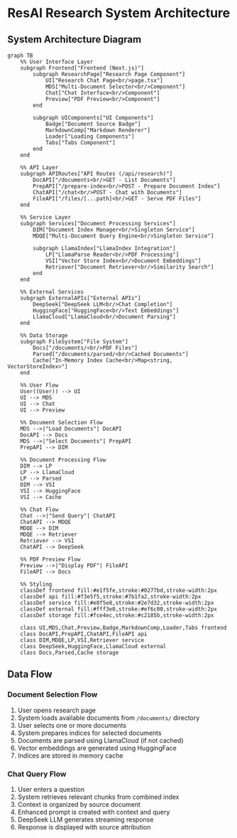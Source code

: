 # ResAI Research System Architecture

## System Architecture Diagram

```mermaid
graph TB
    %% User Interface Layer
    subgraph Frontend["Frontend (Next.js)"]
        subgraph ResearchPage["Research Page Component"]
            UI["Research Chat Page<br/>page.tsx"]
            MDS["Multi-Document Selector<br/>Component"]
            Chat["Chat Interface<br/>Component"]
            Preview["PDF Preview<br/>Component"]
        end
        
        subgraph UIComponents["UI Components"]
            Badge["Document Source Badge"]
            MarkdownComp["Markdown Renderer"]
            Loader["Loading Components"]
            Tabs["Tabs Component"]
        end
    end

    %% API Layer
    subgraph APIRoutes["API Routes (/api/research)"]
        DocAPI["/documents<br/>GET - List Documents"]
        PrepAPI["/prepare-index<br/>POST - Prepare Document Index"]
        ChatAPI["/chat<br/>POST - Chat with Documents"]
        FileAPI["/files/[...path]<br/>GET - Serve PDF Files"]
    end

    %% Service Layer
    subgraph Services["Document Processing Services"]
        DIM["Document Index Manager<br/>Singleton Service"]
        MDQE["Multi-Document Query Engine<br/>Singleton Service"]
        
        subgraph LlamaIndex["LlamaIndex Integration"]
            LP["LlamaParse Reader<br/>PDF Processing"]
            VSI["Vector Store Index<br/>Document Embeddings"]
            Retriever["Document Retriever<br/>Similarity Search"]
        end
    end

    %% External Services
    subgraph ExternalAPIs["External APIs"]
        DeepSeek["DeepSeek LLM<br/>Chat Completion"]
        HuggingFace["HuggingFace<br/>Text Embeddings"]
        LlamaCloud["LlamaCloud<br/>Document Parsing"]
    end

    %% Data Storage
    subgraph FileSystem["File System"]
        Docs["/documents/<br/>PDF Files"]
        Parsed["/documents/parsed/<br/>Cached Documents"]
        Cache["In-Memory Index Cache<br/>Map<string, VectorStoreIndex>"]
    end

    %% User Flow
    User((User)) --> UI
    UI --> MDS
    UI --> Chat
    UI --> Preview

    %% Document Selection Flow
    MDS -->|"Load Documents"| DocAPI
    DocAPI --> Docs
    MDS -->|"Select Documents"| PrepAPI
    PrepAPI --> DIM

    %% Document Processing Flow
    DIM --> LP
    LP --> LlamaCloud
    LP --> Parsed
    DIM --> VSI
    VSI --> HuggingFace
    VSI --> Cache

    %% Chat Flow
    Chat -->|"Send Query"| ChatAPI
    ChatAPI --> MDQE
    MDQE --> DIM
    MDQE --> Retriever
    Retriever --> VSI
    ChatAPI --> DeepSeek

    %% PDF Preview Flow
    Preview -->|"Display PDF"| FileAPI
    FileAPI --> Docs

    %% Styling
    classDef frontend fill:#e1f5fe,stroke:#0277bd,stroke-width:2px
    classDef api fill:#f3e5f5,stroke:#7b1fa2,stroke-width:2px
    classDef service fill:#e8f5e8,stroke:#2e7d32,stroke-width:2px
    classDef external fill:#fff3e0,stroke:#ef6c00,stroke-width:2px
    classDef storage fill:#fce4ec,stroke:#c2185b,stroke-width:2px

    class UI,MDS,Chat,Preview,Badge,MarkdownComp,Loader,Tabs frontend
    class DocAPI,PrepAPI,ChatAPI,FileAPI api
    class DIM,MDQE,LP,VSI,Retriever service
    class DeepSeek,HuggingFace,LlamaCloud external
    class Docs,Parsed,Cache storage
```

## Data Flow

### Document Selection Flow
1. User opens research page
2. System loads available documents from `/documents/` directory
3. User selects one or more documents
4. System prepares indices for selected documents
5. Documents are parsed using LlamaCloud (if not cached)
6. Vector embeddings are generated using HuggingFace
7. Indices are stored in memory cache

### Chat Query Flow
1. User enters a question
2. System retrieves relevant chunks from combined index
3. Context is organized by source document
4. Enhanced prompt is created with context and query
5. DeepSeek LLM generates streaming response
6. Response is displayed with source attribution
